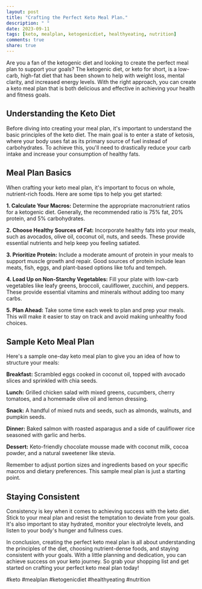```yaml
---
layout: post
title: "Crafting the Perfect Keto Meal Plan."
description: " "
date: 2023-09-11
tags: [keto, mealplan, ketogenicdiet, healthyeating, nutrition]
comments: true
share: true
---
```


Are you a fan of the ketogenic diet and looking to create the perfect meal plan to support your goals? The ketogenic diet, or keto for short, is a low-carb, high-fat diet that has been shown to help with weight loss, mental clarity, and increased energy levels. With the right approach, you can create a keto meal plan that is both delicious and effective in achieving your health and fitness goals. 

## Understanding the Keto Diet

Before diving into creating your meal plan, it's important to understand the basic principles of the keto diet. The main goal is to enter a state of ketosis, where your body uses fat as its primary source of fuel instead of carbohydrates. To achieve this, you'll need to drastically reduce your carb intake and increase your consumption of healthy fats.

## Meal Plan Basics

When crafting your keto meal plan, it's important to focus on whole, nutrient-rich foods. Here are some tips to help you get started:

**1. Calculate Your Macros:** Determine the appropriate macronutrient ratios for a ketogenic diet. Generally, the recommended ratio is 75% fat, 20% protein, and 5% carbohydrates. 

**2. Choose Healthy Sources of Fat:** Incorporate healthy fats into your meals, such as avocados, olive oil, coconut oil, nuts, and seeds. These provide essential nutrients and help keep you feeling satiated.

**3. Prioritize Protein:** Include a moderate amount of protein in your meals to support muscle growth and repair. Good sources of protein include lean meats, fish, eggs, and plant-based options like tofu and tempeh.

**4. Load Up on Non-Starchy Vegetables:** Fill your plate with low-carb vegetables like leafy greens, broccoli, cauliflower, zucchini, and peppers. These provide essential vitamins and minerals without adding too many carbs.

**5. Plan Ahead:** Take some time each week to plan and prep your meals. This will make it easier to stay on track and avoid making unhealthy food choices.

## Sample Keto Meal Plan

Here's a sample one-day keto meal plan to give you an idea of how to structure your meals:

**Breakfast:** Scrambled eggs cooked in coconut oil, topped with avocado slices and sprinkled with chia seeds.

**Lunch:** Grilled chicken salad with mixed greens, cucumbers, cherry tomatoes, and a homemade olive oil and lemon dressing.

**Snack:** A handful of mixed nuts and seeds, such as almonds, walnuts, and pumpkin seeds.

**Dinner:** Baked salmon with roasted asparagus and a side of cauliflower rice seasoned with garlic and herbs.

**Dessert:** Keto-friendly chocolate mousse made with coconut milk, cocoa powder, and a natural sweetener like stevia.

Remember to adjust portion sizes and ingredients based on your specific macros and dietary preferences. This sample meal plan is just a starting point.

## Staying Consistent

Consistency is key when it comes to achieving success with the keto diet. Stick to your meal plan and resist the temptation to deviate from your goals. It's also important to stay hydrated, monitor your electrolyte levels, and listen to your body's hunger and fullness cues.

In conclusion, creating the perfect keto meal plan is all about understanding the principles of the diet, choosing nutrient-dense foods, and staying consistent with your goals. With a little planning and dedication, you can achieve success on your keto journey. So grab your shopping list and get started on crafting your perfect keto meal plan today!

#keto #mealplan #ketogenicdiet #healthyeating #nutrition